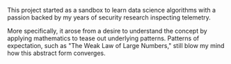 This project started as a sandbox to learn data science algorithms with a passion backed by my years of security research inspecting telemetry.

More specifically, it arose from a desire to understand the concept by applying mathematics to tease out underlying patterns. Patterns of expectation, such as "The Weak Law of Large Numbers," still blow my mind how this abstract form converges.
